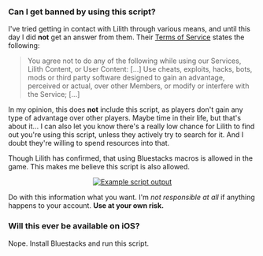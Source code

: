### Can I get banned by using this script?

I've tried getting in contact with Lilith through various means, and until this day I did **not** get an answer from them. Their [Terms of Service](https://www.lilithgames.com/termofservice.html) states the following:

> You agree not to do any of the following while using our Services, Lilith Content, or User Content: [...] Use cheats, exploits, hacks, bots, mods or third party software designed to gain an advantage, perceived or actual, over other Members, or modify or interfere with the Service; [...]

In my opinion, this does **not** include this script, as players don't gain any type of advantage over other players. Maybe time in their life, but that's about it... I can also let you know there's a really low chance for Lilith to find out you're using this script, unless they actively try to search for it. And I doubt they're willing to spend resources into that.

Though Lilith has confirmed, that using Bluestacks macros is allowed in the game. This makes me believe this script is also allowed.

<div align="center">
<a href="https://imgur.com/Ho0O4ev"><img src="https://i.imgur.com/Ho0O4ev.png" alt="Example script output"></a>
</div>

Do with this information what you want. I'm *not responsible at all* if anything happens to your account. **Use at your own risk.**

###  Will this ever be available on iOS?

Nope. Install Bluestacks and run this script.

